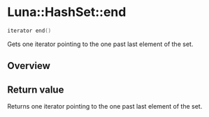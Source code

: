# Luna::HashSet::end

```c++
iterator end()
```

Gets one iterator pointing to the one past last element of the set. 

## Overview


## Return value
Returns one iterator pointing to the one past last element of the set. 

